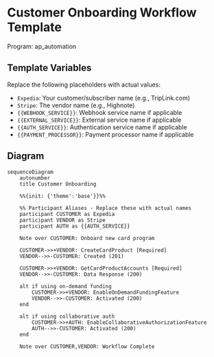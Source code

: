 # Customer Onboarding Workflow Template

Program: ap_automation

## Template Variables

Replace the following placeholders with actual values:

- `Expedia`: Your customer/subscriber name (e.g., TripLink.com)
- `Stripe`: The vendor name (e.g., Highnote)
- `{{WEBHOOK_SERVICE}}`: Webhook service name if applicable
- `{{EXTERNAL_SERVICE}}`: External service name if applicable
- `{{AUTH_SERVICE}}`: Authentication service name if applicable
- `{{PAYMENT_PROCESSOR}}`: Payment processor name if applicable

## Diagram

```mermaid
sequenceDiagram
    autonumber
    title Customer Onboarding

    %%{init: {'theme':'base'}}%%
    
    %% Participant Aliases - Replace these with actual names
    participant CUSTOMER as Expedia
    participant VENDOR as Stripe
    participant AUTH as {{AUTH_SERVICE}}

    Note over CUSTOMER: Onboard new card program

    CUSTOMER->>+VENDOR: CreateCardProduct [Required]
    VENDOR-->>-CUSTOMER: Created (201)

    CUSTOMER->>+VENDOR: GetCardProductAccounts [Required]
    VENDOR-->>-CUSTOMER: Data Response (200)

    alt if using on-demand funding
        CUSTOMER->>+VENDOR: EnableOnDemandFundingFeature
        VENDOR-->>-CUSTOMER: Activated (200)
    end

    alt if using collaborative auth
        CUSTOMER->>+AUTH: EnableCollaborativeAuthorizationFeature
        AUTH-->>-CUSTOMER: Activated (200)
    end

    Note over CUSTOMER,VENDOR: Workflow Complete
```
